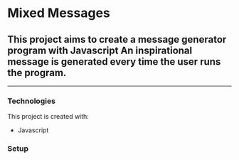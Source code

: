 # Mixed Messages
## This project aims to create a message generator program with Javascript An inspirational message is generated every time the user runs the program.
-----
### Technologies
This project is created with:
* Javascript
### Setup